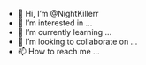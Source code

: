 - 👋 Hi, I’m @NightKillerr
- 👀 I’m interested in ...
- 🌱 I’m currently learning ...
- 💞️ I’m looking to collaborate on ...
- 📫 How to reach me ...

<!---
NightKillerr/NightKillerr is a ✨ special ✨ repository because its `README.md` (this file) appears on your GitHub profile.
You can click the Preview link to take a look at your changes.
--->

